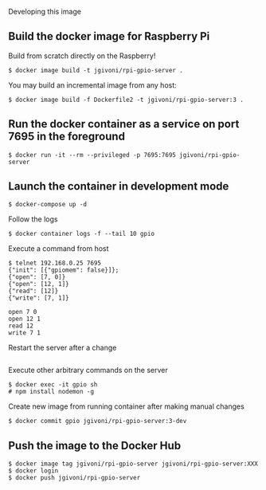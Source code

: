 Developing this image

## Build the docker image for Raspberry Pi
Build from scratch directly on the Raspberry!
```
$ docker image build -t jgivoni/rpi-gpio-server .
```

You may build an incremental image from any host:
```
$ docker image build -f Dockerfile2 -t jgivoni/rpi-gpio-server:3 .
```

## Run the docker container as a service on port 7695 in the foreground
```
$ docker run -it --rm --privileged -p 7695:7695 jgivoni/rpi-gpio-server
```

## Launch the container in development mode
```
$ docker-compose up -d
```
Follow the logs
```
$ docker container logs -f --tail 10 gpio
```
Execute a command from host
```
$ telnet 192.168.0.25 7695
{"init": [{"gpiomem": false}]};
{"open": [7, 0]}
{"open": [12, 1]}
{"read": [12]}
{"write": [7, 1]}

open 7 0
open 12 1
read 12
write 7 1
```
Restart the server after a change
```

```

Execute other arbitrary commands on the server
```
$ docker exec -it gpio sh
# npm install nodemon -g
```
Create new image from running container after making manual changes
```
$ docker commit gpio jgivoni/rpi-gpio-server:3-dev
```

## Push the image to the Docker Hub
```
$ docker image tag jgivoni/rpi-gpio-server jgivoni/rpi-gpio-server:XXX
$ docker login
$ docker push jgivoni/rpi-gpio-server
```
